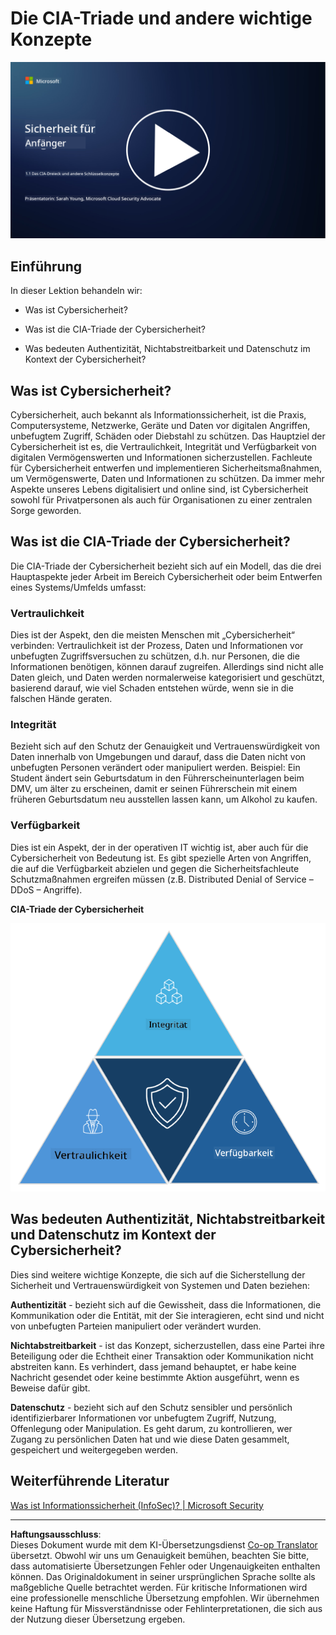<!--
CO_OP_TRANSLATOR_METADATA:
{
  "original_hash": "16a76f9fa372fb63cffb6d76b855f023",
  "translation_date": "2025-09-03T18:46:30+00:00",
  "source_file": "1.1 The CIA triad and other key concepts.md",
  "language_code": "de"
}
-->
# Die CIA-Triade und andere wichtige Konzepte

[![Video ansehen](../../translated_images/1-1_placeholder.5743591289ea76087b78301a315f244c665d5266d895538c9d1a52b1f0d08603.de.png)](https://learn-video.azurefd.net/vod/player?id=d4c2f633-fa6a-4a3d-8d41-7a1d71189832)

## Einführung

In dieser Lektion behandeln wir:

 - Was ist Cybersicherheit?
   
 
 - Was ist die CIA-Triade der Cybersicherheit?

   

 - Was bedeuten Authentizität, Nichtabstreitbarkeit und Datenschutz im Kontext der Cybersicherheit?

## Was ist Cybersicherheit?

Cybersicherheit, auch bekannt als Informationssicherheit, ist die Praxis, Computersysteme, Netzwerke, Geräte und Daten vor digitalen Angriffen, unbefugtem Zugriff, Schäden oder Diebstahl zu schützen. Das Hauptziel der Cybersicherheit ist es, die Vertraulichkeit, Integrität und Verfügbarkeit von digitalen Vermögenswerten und Informationen sicherzustellen. Fachleute für Cybersicherheit entwerfen und implementieren Sicherheitsmaßnahmen, um Vermögenswerte, Daten und Informationen zu schützen. Da immer mehr Aspekte unseres Lebens digitalisiert und online sind, ist Cybersicherheit sowohl für Privatpersonen als auch für Organisationen zu einer zentralen Sorge geworden.

## Was ist die CIA-Triade der Cybersicherheit?

Die CIA-Triade der Cybersicherheit bezieht sich auf ein Modell, das die drei Hauptaspekte jeder Arbeit im Bereich Cybersicherheit oder beim Entwerfen eines Systems/Umfelds umfasst:

### Vertraulichkeit

Dies ist der Aspekt, den die meisten Menschen mit „Cybersicherheit“ verbinden: Vertraulichkeit ist der Prozess, Daten und Informationen vor unbefugten Zugriffsversuchen zu schützen, d.h. nur Personen, die die Informationen benötigen, können darauf zugreifen. Allerdings sind nicht alle Daten gleich, und Daten werden normalerweise kategorisiert und geschützt, basierend darauf, wie viel Schaden entstehen würde, wenn sie in die falschen Hände geraten.

### Integrität

Bezieht sich auf den Schutz der Genauigkeit und Vertrauenswürdigkeit von Daten innerhalb von Umgebungen und darauf, dass die Daten nicht von unbefugten Personen verändert oder manipuliert werden. Beispiel: Ein Student ändert sein Geburtsdatum in den Führerscheinunterlagen beim DMV, um älter zu erscheinen, damit er seinen Führerschein mit einem früheren Geburtsdatum neu ausstellen lassen kann, um Alkohol zu kaufen.

### Verfügbarkeit

Dies ist ein Aspekt, der in der operativen IT wichtig ist, aber auch für die Cybersicherheit von Bedeutung ist. Es gibt spezielle Arten von Angriffen, die auf die Verfügbarkeit abzielen und gegen die Sicherheitsfachleute Schutzmaßnahmen ergreifen müssen (z.B. Distributed Denial of Service – DDoS – Angriffe).

**CIA-Triade der Cybersicherheit**

![image](../../translated_images/ciatriad.0cf01e809b3845866bec11e829aac615e19a7b2a2897a4aafeb8000955a3f4b5.de.png)

## Was bedeuten Authentizität, Nichtabstreitbarkeit und Datenschutz im Kontext der Cybersicherheit?

Dies sind weitere wichtige Konzepte, die sich auf die Sicherstellung der Sicherheit und Vertrauenswürdigkeit von Systemen und Daten beziehen:

**Authentizität** - bezieht sich auf die Gewissheit, dass die Informationen, die Kommunikation oder die Entität, mit der Sie interagieren, echt sind und nicht von unbefugten Parteien manipuliert oder verändert wurden.

**Nichtabstreitbarkeit** - ist das Konzept, sicherzustellen, dass eine Partei ihre Beteiligung oder die Echtheit einer Transaktion oder Kommunikation nicht abstreiten kann. Es verhindert, dass jemand behauptet, er habe keine Nachricht gesendet oder keine bestimmte Aktion ausgeführt, wenn es Beweise dafür gibt.

**Datenschutz** - bezieht sich auf den Schutz sensibler und persönlich identifizierbarer Informationen vor unbefugtem Zugriff, Nutzung, Offenlegung oder Manipulation. Es geht darum, zu kontrollieren, wer Zugang zu persönlichen Daten hat und wie diese Daten gesammelt, gespeichert und weitergegeben werden.

## Weiterführende Literatur

[Was ist Informationssicherheit (InfoSec)? | Microsoft Security](https://www.microsoft.com/security/business/security-101/what-is-information-security-infosec#:~:text=Three%20pillars%20of%20information%20security%3A%20the%20CIA%20triad,as%20guiding%20principles%20for%20implementing%20an%20InfoSec%20plan.)

---

**Haftungsausschluss**:  
Dieses Dokument wurde mit dem KI-Übersetzungsdienst [Co-op Translator](https://github.com/Azure/co-op-translator) übersetzt. Obwohl wir uns um Genauigkeit bemühen, beachten Sie bitte, dass automatisierte Übersetzungen Fehler oder Ungenauigkeiten enthalten können. Das Originaldokument in seiner ursprünglichen Sprache sollte als maßgebliche Quelle betrachtet werden. Für kritische Informationen wird eine professionelle menschliche Übersetzung empfohlen. Wir übernehmen keine Haftung für Missverständnisse oder Fehlinterpretationen, die sich aus der Nutzung dieser Übersetzung ergeben.
